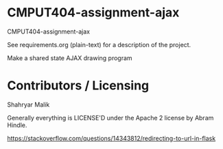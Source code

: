 CMPUT404-assignment-ajax
==============================

CMPUT404-assignment-ajax

See requirements.org (plain-text) for a description of the project.

Make a shared state AJAX drawing program

Contributors / Licensing
========================
Shahryar Malik

Generally everything is LICENSE'D under the Apache 2 license by Abram Hindle.

https://stackoverflow.com/questions/14343812/redirecting-to-url-in-flask



